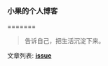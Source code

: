 ### 小果的个人博客

=======


> 告诉自己，把生活沉淀下来。


文章列表: **[issue](https://github.com/tomayday/MyBlog/issues?state=open)**



  
  
